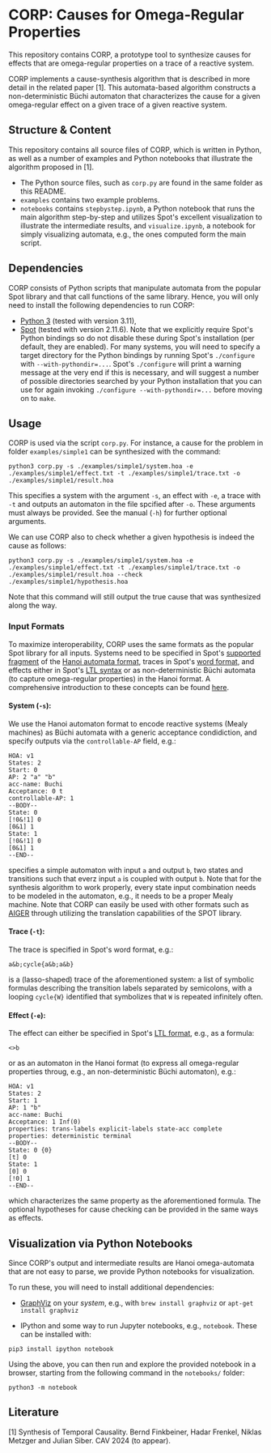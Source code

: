 
# CORP: Causes for Omega-Regular Properties

This repository contains CORP, a prototype tool to synthesize causes for effects that are omega-regular properties on a trace of a reactive system.

CORP implements a cause-synthesis algorithm that is described in more detail in the related paper [1]. This automata-based algorithm constructs a non-deterministic Büchi automaton that characterizes the cause for a given omega-regular effect on a given trace of a given reactive system.

## Structure & Content

This repository contains all source files of CORP, which is written in Python, as well as a number of examples and Python notebooks that illustrate the algorithm proposed in [1].

- The Python source files, such as `corp.py` are found in the same folder as this README.
- `examples` contains two example problems.
- `notebooks` contains `stepbystep.ipynb`, a Python notebook that runs the main algorithm step-by-step and utilizes Spot's excellent visualization to illustrate the intermediate results, and `visualize.ipynb`, a notebook for simply visualizing automata, e.g., the ones computed form the main script.


## Dependencies

CORP consists of Python scripts that manipulate automata from the popular Spot library and that call functions of the same library. Hence, you will only need to install the following dependencies to run CORP:

- [Python 3](https://www.python.org/downloads/) (tested with version 3.11),
- [Spot](https://spot.lre.epita.fr/install.html) (tested with version 2.11.6). Note that we explicitly require Spot's Python bindings so do not disable these during Spot's installation (per default, they are enabled). For many systems, you will need to specify a target directory for the Python bindings by running Spot's `./configure` with `--with-pythondir=...`. Spot's `./configure` will print a warning message at the very end if this is necessary, and will suggest a number of possible directories searched by your Python installation that you can use for again invoking `./configure --with-pythondir=...` before moving on to `make`.

## Usage

CORP is used via the script `corp.py`. For instance, a cause for the problem in folder `examples/simple1` can be synthesized with the command:

```
python3 corp.py -s ./examples/simple1/system.hoa -e ./examples/simple1/effect.txt -t ./examples/simple1/trace.txt -o ./examples/simple1/result.hoa
```

This specifies a system with the argument `-s`, an effect with `-e`, a trace with `-t` and outputs an automaton in the file spcified after `-o`. These arguments must always be provided. See the manual (`-h`) for further optional arguments.

We can use CORP also to check whether a given hypothesis is indeed the cause as follows:

```
python3 corp.py -s ./examples/simple1/system.hoa -e ./examples/simple1/effect.txt -t ./examples/simple1/trace.txt -o ./examples/simple1/result.hoa --check ./examples/simple1/hypothesis.hoa
```

Note that this command will still output the true cause that was synthesized along the way.

### Input Formats

To maximize interoperability, CORP uses the same formats as the popular Spot library for all inputs. Systems need to be specified in Spot's [supported fragment](https://spot.lre.epita.fr/hoa.html) of the [Hanoi automata format](http://adl.github.io/hoaf/), traces in Spot's [word format](https://spot.lre.epita.fr/ipynb/word.html), and effects either in Spot's [LTL syntax](https://spot.lre.epita.fr/ioltl.html) or as non-deterministic Büchi automata (to capture omega-regular properties) in the Hanoi format. A comprehensive introduction to these concepts can be found [here](https://spot.lre.epita.fr/concepts.html).

#### System (`-s`): 
We use the Hanoi automaton format to encode reactive systems (Mealy machines) as Büchi automata with a generic acceptance condidiction, and specify outputs via the `controllable-AP` field, e.g.:

```
HOA: v1
States: 2
Start: 0
AP: 2 "a" "b"
acc-name: Buchi
Acceptance: 0 t
controllable-AP: 1
--BODY--
State: 0
[!0&!1] 0
[0&1] 1
State: 1
[!0&!1] 0
[0&1] 1
--END--
```

specifies a simple automaton with input `a` and output `b`, two states and transitions such that everz input `a` is coupled with output `b`. Note that for the synthesis algorithm to work properly, every state input combination needs to be modeled in the automaton, e.g., it needs to be a proper Mealy machine. Note that CORP can easily be used with other formats such as [AIGER](https://fmv.jku.at/aiger/FORMAT.aiger) through utilizing the translation capabilities of the SPOT library.

#### Trace (`-t`): 
The trace is specified in Spot's word format, e.g.: 
```
a&b;cycle{a&b;a&b}
```
is a (lasso-shaped) trace of the aforementioned system: a list of symbolic formulas describing the transition labels separated by semicolons, with a looping `cycle{W}` identified that symbolizes that `W` is repeated infinitely often. 

#### Effect (`-e`): 
The effect can either be specified in Spot's [LTL format](https://spot.lre.epita.fr/ioltl.html), e.g., as a formula: 
```
<>b
```
or as an automaton in the Hanoi format (to express all omega-regular properties throug, e.g., an non-deterministic Büchi automaton), e.g.:
```
HOA: v1
States: 2
Start: 1
AP: 1 "b"
acc-name: Buchi
Acceptance: 1 Inf(0)
properties: trans-labels explicit-labels state-acc complete
properties: deterministic terminal
--BODY--
State: 0 {0}
[t] 0
State: 1
[0] 0
[!0] 1
--END--
```
which characterizes the same property as the aforementioned formula. The optional hypotheses for cause checking can be provided in the same ways as effects.

## Visualization via Python Notebooks

Since CORP's output and intermediate results are Hanoi omega-automata that are not easy to parse, we provide Python notebooks for visualization.

To run these, you will need to install additional dependencies:

- [GraphViz](https://graphviz.org/download/) on your _system_, e.g., with `brew install graphviz` or `apt-get install graphviz`

- IPython and some way to run Jupyter notebooks, e.g., `notebook`. These can be installed with:

```
pip3 install ipython notebook
```

Using the above, you can then run and explore the provided notebook in a browser, starting from the following command in the `notebooks/` folder:

```
python3 -m notebook
```

## Literature

[1] Synthesis of Temporal Causality. Bernd Finkbeiner, Hadar Frenkel, Niklas Metzger and Julian Siber. CAV 2024 (to appear).
